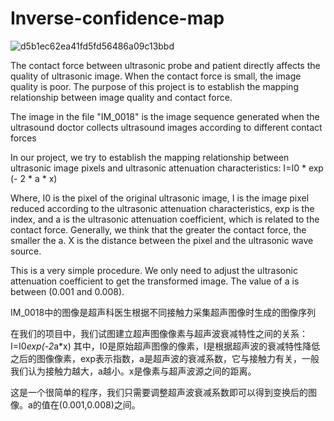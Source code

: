 # Inverse-confidence-map
![d5b1ec62ea41fd5fd56486a09c13bbd](https://user-images.githubusercontent.com/37693363/195789386-a887bcf7-feb3-4f98-8131-c180f3e93fb6.png)

The contact force between ultrasonic probe and patient directly affects the quality of ultrasonic image. When the contact force is small, the image quality is poor. The purpose of this project is to establish the mapping relationship between image quality and contact force.

The image in the file "IM_0018" is the image sequence generated when the ultrasound doctor collects ultrasound images according to different contact forces

In our project, we try to establish the mapping relationship between ultrasonic image pixels and ultrasonic attenuation characteristics: I=I0 * exp (- 2 * a * x)

Where, I0 is the pixel of the original ultrasonic image, I is the image pixel reduced according to the ultrasonic attenuation characteristics, exp is the index, and a is the ultrasonic attenuation coefficient, which is related to the contact force. Generally, we think that the greater the contact force, the smaller the a. X is the distance between the pixel and the ultrasonic wave source.

This is a very simple procedure. We only need to adjust the ultrasonic attenuation coefficient to get the transformed image. The value of a is between (0.001 and 0.008).

IM_0018中的图像是超声科医生根据不同接触力采集超声图像时生成的图像序列

在我们的项目中，我们试图建立超声图像像素与超声波衰减特性之间的关系：I=I0*exp(-2*a*x)
其中，I0是原始超声图像的像素，I是根据超声波的衰减特性降低之后的图像像素，exp表示指数，a是超声波的衰减系数，它与接触力有关，一般我们认为接触力越大，a越小。x是像素与超声波源之间的距离。

这是一个很简单的程序，我们只需要调整超声波衰减系数即可以得到变换后的图像。a的值在(0.001,0.008)之间。
